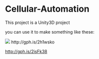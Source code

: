 # Cellular-Automation

This project is a Unity3D project

you can use it to make something like these:

<img src="https://media.giphy.com/media/xT1R9D0w6HT3I7YI8g/giphy.gif">
http://gph.is/2h1wsko

http://gph.is/2isFk38

